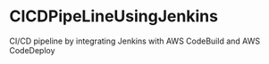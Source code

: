 # CICDPipeLineUsingJenkins
 CI/CD pipeline by integrating Jenkins with AWS CodeBuild and AWS CodeDeploy
